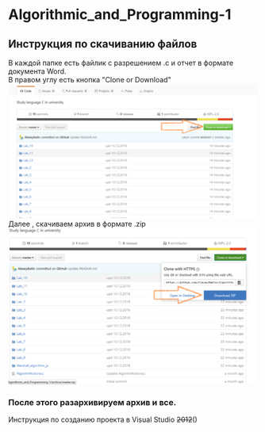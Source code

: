 # Algorithmic_and_Programming-1
## Инструкция по скачиванию файлов 
  В каждой папке есть файлик с разрешением .c и отчет в формате документа Word.<br/>
  В правом углу есть кнопка "Clone or Download"
<img src="https://github.com/AlexeyBatin/Algorithmic_and_Programming-1/blob/master/info/download.png?raw=true"></img>
  Далее , скачиваем архив в формате .zip
<img src="https://github.com/AlexeyBatin/Algorithmic_and_Programming-1/blob/master/info/zip.png?raw=true"></img>
### После этого разархивируем архив и все.
  Инструкция по созданию проекта в Visual Studio <strike>2012</strike>()
